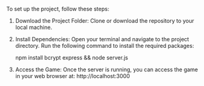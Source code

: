 To set up the project, follow these steps:

1. Download the Project Folder:
   Clone or download the repository to your local machine.

2. Install Dependencies:
   Open your terminal and navigate to the project directory. Run the following command to install the required packages:

   npm install bcrypt express && node server.js

3. Access the Game: Once the server is running, you can access the game in your web browser at:
   http://localhost:3000
